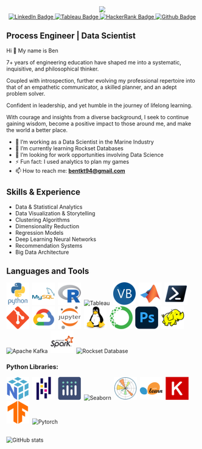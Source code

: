 <div id="header" align="center">
  <img src="https://media.giphy.com/media/v1.Y2lkPTc5MGI3NjExem94bnExdTExeDNvdmNnMjhjOTV1dWJkdmx2OWx2MmZmNm02NThpeSZlcD12MV9pbnRlcm5hbF9naWZfYnlfaWQmY3Q9cw/jdPMeyv9rn0hZHh8n9/giphy.gif" width="100"/>
</div>

<div id="badges" align="center">
  <a href="https://www.linkedin.com/in/ben-tan-88940a182/">
    <img src="https://img.shields.io/badge/LinkedIn-blue?style=for-the-badge&logo=linkedin&logoColor=white" alt="LinkedIn Badge"/>
  </a>
  <a href="https://public.tableau.com/app/profile/ben.tan2827/vizzes">
    <img src="https://img.shields.io/badge/Tableau-orange?style=for-the-badge&logo=tableau&logoColor=white" alt="Tableau Badge"/>
  </a>

  <a href="https://www.hackerrank.com/profile/sleazism">
    <img src="https://img.shields.io/badge/HackerRank-olivegreen?style=for-the-badge&logo=HackerRank&logoColor=white" alt="HackerRank Badge"/>
  </a>
  <a href="https://ben-tkt.github.io/">
    <img src="https://img.shields.io/badge/Resume-grey?style=for-the-badge&logo=Microsoft&logoColor=white" alt="Github Badge"/>
  </a>
</div>

## Process Engineer | Data Scientist

Hi 👋 My name is Ben

7+ years of engineering education have shaped me into a systematic, inquisitive, and philosophical thinker. 

Coupled with introspection, further evolving my professional repertoire into that of an empathetic communicator, a skilled planner, and an adept problem solver. 

Confident in leadership, and yet humble in the journey of lifelong learning. 

With courage and insights from a diverse background, I seek to continue gaining wisdom, become a positive impact to those around me, and make the world a better place.

- 🔭 I’m working as a Data Scientist in the Marine Industry
- 🌱 I’m currently learning Rockset Databases 
- 🤔 I’m looking for work opportunities involving Data Science
- ⚡ Fun fact: I used analytics to plan my games
- 📫 How to reach me: **bentkt94@gmail.com**

## Skills & Experience
* Data & Statistical Analytics
* Data Visualization & Storytelling
* Clustering Algorithms
* Dimensionality Reduction
* Regression Models
* Deep Learning Neural Networks
* Recommendation Systems
* Big Data Architecture

## Languages and Tools

<div>
  <img src="https://github.com/devicons/devicon/blob/master/icons/python/python-original-wordmark.svg" title="Python" alt="Python" width="60" height="60"/>&nbsp;
  <img src="https://github.com/devicons/devicon/blob/master/icons/mysql/mysql-original-wordmark.svg" title="MySQL" alt="MySQL" width="60" height="60"/>&nbsp;
  <img src="https://github.com/devicons/devicon/blob/master/icons/r/r-original.svg" title="R Language" alt="R Language" width="60" height="60"/>&nbsp;
  <img src="https://surveymonkey-assets.s3.amazonaws.com/papiasset/apps/logos/2e989404-aed0-41ea-9198-ddc1c76d7a4a" title="Tableau" alt="Tableau" width="60" height="60"/>&nbsp; 
  <img src="https://github.com/devicons/devicon/blob/master/icons/visualbasic/visualbasic-original.svg" title="Visual Basics Applications" alt="Visual Basics Applications" width="60" height="60"/>&nbsp;
  <img src="https://github.com/devicons/devicon/blob/master/icons/matlab/matlab-original.svg" title="Matlab" alt="Matlab" width="60" height="60"/>&nbsp;
  <img src="https://github.com/devicons/devicon/blob/master/icons/powershell/powershell-original.svg" title="Powershell" alt="Powershell" width="60" height="60"/>&nbsp;
  <img src="https://github.com/devicons/devicon/blob/master/icons/git/git-original.svg" title="Git" alt="Git" width="60" height="60"/>&nbsp;
  <img src="https://github.com/devicons/devicon/blob/master/icons/googlecloud/googlecloud-original.svg" title="GoogleCloud" alt="GoogleCloud" width="60" height="60"/>&nbsp;
  <img src="https://github.com/devicons/devicon/blob/master/icons/jupyter/jupyter-original-wordmark.svg" title="Jupyter" alt="Jupyter" width="60" height="60"/>&nbsp;
  <img src="https://github.com/devicons/devicon/blob/master/icons/linux/linux-original.svg" title="Linux" alt="Linux" width="60" height="60"/>&nbsp;
  <img src="https://github.com/devicons/devicon/blob/master/icons/anaconda/anaconda-original.svg" title="Anaconda" alt="Anaconda" width="60" height="60"/>&nbsp;
  <img src="https://github.com/devicons/devicon/blob/master/icons/photoshop/photoshop-original.svg" title="Photoshop" alt="Photoshop" width="60" height="60"/>&nbsp;
  <img src="https://github.com/devicons/devicon/blob/master/icons/hadoop/hadoop-original.svg" title="Hadoop" alt="Hadoop" width="60" height="60"/>&nbsp;
  <img src="https://openwhisk.apache.org/images/icons/icon-kafka-white-trans-tall.png" title="Apache Kafka" alt="Apache Kafka" width="60" height="60"/>&nbsp;
  <img src="https://github.com/devicons/devicon/blob/master/icons/apachespark/apachespark-original-wordmark.svg" title="Apache Spark" alt="Apache Spark" width="60" height="60"/>&nbsp;
  <img src="https://pipedream.com/s.v0/app_1Z2hPM/logo/orig" title="Rockset Database" alt="Rockset Database" width="60" height="60"/>&nbsp;
</div>

<h3 align="left">Python Libraries:</h3>
<div>
  <img src="https://github.com/devicons/devicon/blob/master/icons/numpy/numpy-original.svg" title="Numpy" alt="Numpy" width="60" height="60"/>&nbsp;
  <img src="https://github.com/devicons/devicon/blob/master/icons/pandas/pandas-original.svg" title="Pandas" alt="Pandas" width="60" height="60"/>&nbsp;
  <img src="https://github.com/devicons/devicon/blob/master/icons/plotly/plotly-original.svg" title="plotly" alt="plotly" width="60" height="60"/>&nbsp;
  <img src="https://user-images.githubusercontent.com/315810/92161415-9e357100-edfe-11ea-917d-f9e33fd60741.png" title="Seaborn" alt="Seaborn" width="60" height="60"/>&nbsp;
  <img src="https://github.com/devicons/devicon/blob/master/icons/matplotlib/matplotlib-original.svg" title="matplotlib" alt="matplotlib" width="60" height="60"/>&nbsp;
  <img src="https://github.com/devicons/devicon/blob/master/icons/scikitlearn/scikitlearn-original.svg" title="Scikitlearn" alt="Scikitlearn" width="60" height="60"/>&nbsp;
  <img src="https://github.com/devicons/devicon/blob/master/icons/keras/keras-original.svg" title="Keras" alt="Keras" width="60" height="60"/>&nbsp;
  <img src="https://github.com/devicons/devicon/blob/master/icons/tensorflow/tensorflow-original.svg" title="Tensorflow" alt="Tensorflow" width="60" height="60"/>&nbsp;
  <img src="https://cdn.jsdelivr.net/gh/devicons/devicon@latest/icons/pytorch/pytorch-original.svg" title="Pytorch" alt="Pytorch" width="60" height="60"/>&nbsp;
</div>

<br/>

  ![GitHub stats](https://github-readme-stats.vercel.app/api?username=ben-tkt&show_icons=true)  


